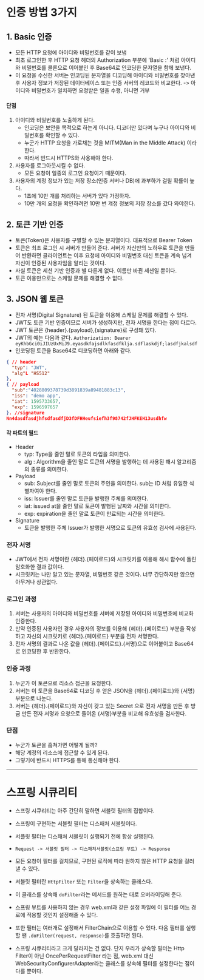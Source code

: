 # 인증 방법 3가지

## 1. Basic 인증

- 모든 HTTP 요청에 아이디와 비밀번호를 같이 보냄
- 최초 로그인한 후 HTTP 요청 헤더의 Authorization 부분에 'Basic <ID>:<Password>' 처럼 아이디와 비밀번호를 콜론으로 이어붙인 후 Base64로 인코딩한 문자열을 함께 보낸다.
- 이 요청을 수신한 서버는 인코딩된 문자열을 디코딩해 아이디와 비밀번호를 찾아낸 후 사용자 정보가 저장된 데이터베이스 또는 인증 서버의 레코드와 비교한다. -> 아이디와 비밀번호가 일치하면 요청받은 일을 수행, 아니면 거부



#### 단점

1. 아이디와 비밀번호를 노출하게 된다.
   - 인코딩은 보안을 목적으로 하는게 아니다. 디코더만 있다며 누구나 아이디와 비밀번호를 확인할 수 있다.
   - 누군가 HTTP 요청을 가로채는 것을 MITM(Man in the Middle Attack) 이라 한다.
   - 따라서 반드시 HTTPS와 사용해야 한다.
2. 사용자를 로그아웃시킬 수 없다.
   - 모든 요청이 일종의 로그인 요청이기 때문이다.
3. 사용자의 계정 정보가 있는 저장 장소(인증 서버나 DB)에 과부하가 걸릴 확률이 높다.
   - 1초에 10만 개를 처리하는 서버가 있다 가정하자.
   - 10만 개의 요청을 확인하려면 10만 번 걔정 정보의 저장 장소를 갔다 와야한다.







## 2. 토큰 기반 인증

- 토큰(Token)은 사용자를 구별할 수 있는 문자열이다. 대표적으로 Bearer Token
- 토큰은 최초 로그인 시 서버가 만들어 준다. 서버가 자신만의 노하우로 토큰을 만들어 반환하면 클라이언트는 이후 요청에 아이디와 비밀번호 대신 토큰을 계속 넘겨 자신이 인증된 사용자임을 알리는 것이다.
- 사실 토큰은 세션 기반 인증과 별 다른게 없다. 이름만 바뀐 세션일 뿐이다.
- 토큰 이용만으로는 스케일 문제를 해결할 수 없다.







## 3. JSON 웹 토큰

- 전자 서명(Digital Signature) 된 토큰을 이용해 스케일 문제를 해결할 수 있다.
- JWT도 토큰 기반 인증이므로 서버가 생성하지만, 전자 서명을 한다는 점이 다르다.
- JWT 토큰은 {header}.{payload},{signature}로 구성돼 있다.
- JWT의 예는 다음과 같다. `Authorization: Bearer eyKhbGci0iJIUzUxMiJ9.eyasdkfajsdlkfasdfklja.sdflaskdjf;lasdfjkalsdf`
- 인코딩된 토큰을 Base64로 디코딩하면 아래와 같다.

```json
{ // header
  "typ": "JWT",
  "alg"L "HS512"
},
{ // payload
  "sub":"4028809378739d3891839a89481883c13",
  "iss": "demo app",
  "iat": 1595733657,
  "exp": 1596597657
}. //signature
Nn4dasdfasdjhfsdfasdfjD3fDFHHeufsiefh3f98742fJHFKEH13usdhfw
```



#### 각 파트의 필드

- Header
  - typ: Type을 줄인 말로 토큰의 타입을 의미한다.
  - alg : Algorithm을 줄인 말로 토큰의 서명을 발행하는 데 사용된 해시 알고리즘의 종류를 의미한다.
- Payload
  - sub: Subject를 줄인 말로 토큰의 주인을 의미한다. sub는 ID 처럼 유일한 식별자여야 한다.
  - iss: Issuer를 줄인 말로 토큰을 발행한 주체를 의미한다.
  - iat: issued at을 줄인 말로 토큰이 발행된 날짜와 시간을 의미한다.
  - exp: expiration을 줄인 말로 토큰이 만료되는 시간을 의미한다.
- Signature
  - 토큰을 발행한 주체 Issuer가 발행한 서명으로 토큰의 유효성 검사에 사용된다.





### 전자 서명

- JWT에서 전자 서명이란 {헤더}.{페이로드}와 시크릿키를 이용해 해시 함수에 돌린 암호화한 결과 값이다.
- 시크릿키는 나만 알고 있는 문자열, 비밀번호 같은 것이다. 너무 간단하지만 않으면 아무거나 상관없다.



### 로그인 과정

1. 서버는 사용자의 아이디와 비밀번호를 서버에 저장된 아이디와 비밀번호에 비교화 인증한다.
2. 만약 인증된 사용자인 경우 사용자의 정보를 이용해 {헤더}.{페이로드} 부분을 작성하고 자신의 시크릿키로 {헤더}.{페이로드} 부분을 전자 서명한다.
3. 전자 서명의 결과로 나온 값을 {헤더}.{페이로드}.{서명}으로 이어붙이고 Base64로 인코딩한 후 반환한다.



### 인증 과정

1. 누군가 이 토큰으로 리소스 접근을 요청한다.
2. 서버는 이 토큰을 Base64로 디코딩 후 얻은 JSON을 {헤더}.{페이로드}와 {서명} 부분으로 나눈다.
3. 서버는 {헤더}.{페이로드}와 자신이 갖고 있는 Secret 으로 전자 서명을 만든 후 방금 만든 전자 서명과 요청으로 들어온 {서명}부분을 비교해 유효성을 검사한다.



### 단점

- 누군가 토큰을 훔쳐가면 어떻게 될까?
- 해당 계정의 리소스에 접근할 수 있게 된다.
- 그렇기에 반드시 HTTPS를 통해 통신해야 한다.





---



# 스프링 시큐리티

- 스프링 시큐리티는 아주 간단히 말하면 서블릿 필터의 집합이다.
- 스프링이 구현하는 서블릿 필터는 디스패처 서블릿이다.
- 서플릿 필터는 디스패처 서블릿이 실행되기 전에 항상 실행된다.

- `Request -> 서블릿 필터 -> 디스패처서블릿(스프링 부트) -> Response`
- 모든 요청이 필터를 걸치므로, 구현된 로직에 따라 원하지 않은 HTTP 요청을 걸러낼 수 있다.





- 서블릿 필터란 `HttpFilter` 또는 `Filter`을 상속하는 클래스다.
- 이 클래스를 상속해 `doFilter`라는 메서드를 원하는 대로 오버라이딩해 준다.

- 스프링 부트를 사용하지 않는 경우 web.xml과 같은 설정 파일에 이 필터를 어느 경로에 적용할 것인지 설정해줄 수 있다.
- 또한 필터는 여러개로 설정해서 FilterChain으로 이용할 수 있다. 다음 필터를 실행할 땐 `.doFilter(request, response)`를 호출하면 된다.



- 스프링 시큐리티라고 크게 달라지는 건 없다. 단지 우리가 상속할 필터는 Http Filter이 아닌 OncePerRequestFilter 라는 점, web.xml 대신 WebSecurityConfigurerAdapter라는 클래스를 상속해 필터를 설정한다는 점이 다를 뿐이다.